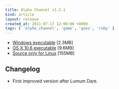 ```yaml
---
title: Alpha Channel v1.2.1
kind: article
layout: release
created_at: 2011-07-17 12:00:00 +0000
tags: [ 'alpha_channel', 'game', 'gosu', 'ruby' ]
---
```


* [Windows executable](http://dl.dropbox.com/u/33370854/games/alpha_channel/alpha_channel_v1_2_1_WIN32.zip) [2.3MB]
* [OS X 10.6 executable](http://dl.dropbox.com/u/33370854/games/alpha_channel/alpha_channel_v1_2_1_OSX_10_6.zip) [9.6MB]
* [Source only for Linux](http://dl.dropbox.com/u/33370854/games/alpha_channel/alpha_channel_v1_2_1_SOURCE.zip) [155MB]

Changelog
---------

* First improved version after Lumum Dare.